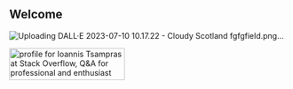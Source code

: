 ## Welcome

![Uploading DALL·E 2023-07-10 10.17.22 - Cloudy Scotland fgfgfield.png…]()

<a href="https://stackoverflow.com/users/11184186/ioannis-tsampras"><img src="https://stackoverflow.com/users/flair/11184186.png" width="208" height="58" alt="profile for Ioannis Tsampras at Stack Overflow, Q&amp;A for professional and enthusiast programmers" title="profile for Ioannis Tsampras at Stack Overflow, Q&amp;A for professional and enthusiast programmers"></a>
